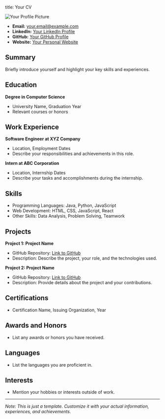 title: Your CV
<link rel="stylesheet" href="_assets/style.css">

![Your Profile Picture](link_to_profile_picture.jpg)


- **Email:** your.email@example.com
- **LinkedIn:** [Your LinkedIn Profile](https://www.linkedin.com/in/yourusername/)
- **GitHub:** [Your GitHub Profile](https://github.com/yourusername)
- **Website:** [Your Personal Website](https://www.yourwebsite.com)

## Summary

Briefly introduce yourself and highlight your key skills and experiences.

## Education

**Degree in Computer Science**
- University Name, Graduation Year
- Relevant courses or honors

## Work Experience

**Software Engineer at XYZ Company**
- Location, Employment Dates
- Describe your responsibilities and achievements in this role.

**Intern at ABC Corporation**
- Location, Internship Dates
- Describe your tasks and accomplishments during the internship.

## Skills

- Programming Languages: Java, Python, JavaScript
- Web Development: HTML, CSS, JavaScript, React
- Other Skills: Data Analysis, Problem Solving, Teamwork

## Projects

**Project 1: Project Name**
- GitHub Repository: [Link to GitHub](https://github.com/yourusername/project1)
- Description: Describe the project, your role, and the technologies used.

**Project 2: Project Name**
- GitHub Repository: [Link to GitHub](https://github.com/yourusername/project2)
- Description: Provide details about the project and your contributions.

## Certifications

- Certification Name, Issuing Organization, Year

## Awards and Honors

- List any awards or honors you have received.

## Languages

- List the languages you are proficient in.

## Interests

- Mention your hobbies or interests outside of work.

---

*Note: This is just a template. Customize it with your actual information, experiences, and achievements.*

